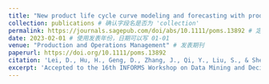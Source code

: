 ```yaml
---
title: "New product life cycle curve modeling and forecasting with product attributes and promotion: A Bayesian functional approach"
collection: publications # 确认字段名是否为 'collection'
permalink: https://journals.sagepub.com/doi/abs/10.1111/poms.13892 # 定义此页面的网址
date: 2023-02-01 # 使用发表年份，日期可以写 01-01
venue: "Production and Operations Management" # 发表期刊
paperurl: https://doi.org/10.1111/poms.13892
citation: 'Lei, D., Hu, H., Geng, D., Zhang, J., Qi, Y., Liu, S., & Shen, Z. J. M. (2023). New product life cycle curve modeling and forecasting with product attributes and promotion: A Bayesian functional approach. <i>Production and Operations Management</i>.' # 引用信息
excerpt: 'Accepted to the 16th INFORMS Workshop on Data Mining and Decision Analytics.' # 简短注释
---
```

